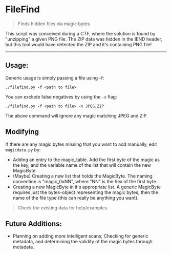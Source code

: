 # FileFind
> Finds hidden files via magic bytes

This script was conceived during a CTF, where the solution is found by "unzipping" a given PNG file. The ZIP data was hidden in the IEND header, but this tool would have detected the ZIP and it's containing PNG file!

---

## Usage:

Generic usage is simply passing a file using -f:
```
./filefind.py -f <path to file>
```

You can exclude false negatives by using the `-x` flag:
```
./filefind.py -f <path to file> -x JPEG,ZIP
```
The above command will ignore any magic matching JPEG and ZIP.

## Modifying
If there are any magic bytes missing that you want to add manually, edit `magicdata.py` by:
- Adding an entry to the magic_table. Add the first byte of the magic as the key, and the variable name of the list that will contain the new MagicByte.
- (Maybe) Creating a new list that holds the MagicByte. The naming convention is "magic_0xNN", where "NN" is the hex of the first byte.
- Creating a new MagicByte in it's appropriate list. A generic MagicByte requires just the bytes-object representing the magic bytes, then the name of the file type (this can really be anything you want).

> Check the existing data for help/examples.

## Future Additions:
- Planning on adding more intelligent scans; Checking for generic metadata, and determining the validity of the magic bytes through metadata.
